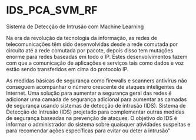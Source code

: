 # IDS_PCA_SVM_RF
Sistema de Detecção de Intrusão com Machine Learning

Na era da revolução da tecnologia da informação, as redes de telecomunicações têm sido desenvolvidas desde a rede comutada por circuito até a rede comutada por pacote, depois disso tem mutações enorme para redes baseadas em todo o IP. Estes desenvolvimentos fazem com que a comunicação de aplicações e serviços tais como dados e voz estão sendo transferidos em cima do protocolo IP.

As medidas básicas de segurança como firewalls e scanners antivírus não conseguem acompanhar o número crescente de ataques inteligentes da Internet. Uma solução para aumentar a segurança geral das redes é adicionar uma camada de segurança adicional para aumentar as camadas de segurança usando sistemas de detecção de intrusão (IDS). Sistema de Detecção de Intrusão (IDS) projetado para complementar outras medidas de segurança baseadas na prevenção de ataques. O objetivo do IDS é informar o administrador do sistema sobre quaisquer atividades suspeitas e para recomendar ações específicas para evitar ou deter a intrusão"
